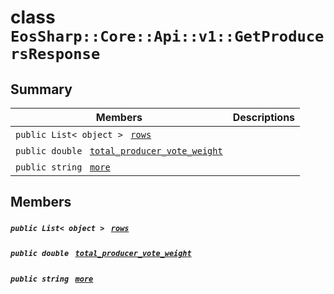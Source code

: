 # class `EosSharp::Core::Api::v1::GetProducersResponse` 

## Summary

 Members                                | Descriptions                                
----------------------------------------|---------------------------------------------
`public List< object > ` [`rows`](#class_eos_sharp_1_1_core_1_1_api_1_1v1_1_1_get_producers_response_1ad646d3e718a92691dcb4f130e383febc) | 
`public double ` [`total_producer_vote_weight`](#class_eos_sharp_1_1_core_1_1_api_1_1v1_1_1_get_producers_response_1a71a73dfb52d5256d11956a718794fdb4) | 
`public string ` [`more`](#class_eos_sharp_1_1_core_1_1_api_1_1v1_1_1_get_producers_response_1a8261ff9b8fc4f4cccf0aa464e3cdba45) | 

## Members

##### `public List< object > ` [`rows`](#class_eos_sharp_1_1_core_1_1_api_1_1v1_1_1_get_producers_response_1ad646d3e718a92691dcb4f130e383febc) 

##### `public double ` [`total_producer_vote_weight`](#class_eos_sharp_1_1_core_1_1_api_1_1v1_1_1_get_producers_response_1a71a73dfb52d5256d11956a718794fdb4) 

##### `public string ` [`more`](#class_eos_sharp_1_1_core_1_1_api_1_1v1_1_1_get_producers_response_1a8261ff9b8fc4f4cccf0aa464e3cdba45) 

